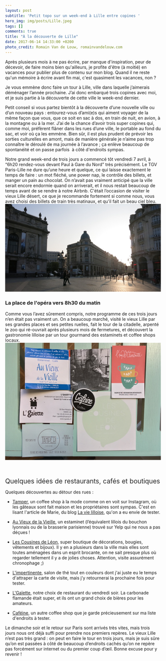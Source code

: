```yaml
---
layout: post
subtitle: 'Petit topo sur un week-end à Lille entre copines '
hero_img: img/posts/Lille.jpeg
tags: []
comments: true
title: "À la découverte de Lille"
date: 2017-06-14 14:33:00 +0200
photo_credit: Romain Van de Louw, romainvandelouw.com
---
```



Après plusieurs mois à ne pas écrire, par manque d'inspiration, peur de décevoir, de faire moins bien qu'ailleurs, je profite d'être (à moitié) en vacances pour publier plus de contenu sur mon blog. Quand il ne reste qu'un mémoire à écrire avant fin mai, c'est quasiment les vacances, non ?


Je vous emmène donc faire un tour à Lille, ville dans laquelle j’aimerais déménager l’année prochaine. J’ai donc embarqué trois copines avec moi, et je suis partie à la découverte de cette ville le week-end dernier.


Petit conseil si vous partez bientôt à la découverte d’une nouvelle ville ou d’un nouveau pays : entourez-vous d’ami(e)s qui aiment voyager de la même façon que vous, que ce soit en sac à dos, en train de nuit, en avion, à la montagne ou à la mer. J’ai de la chance d’avoir trois super copines qui, comme moi, préfèrent flâner dans les rues d’une ville, le portable au fond du sac, et voir où ça les emmène. Bien sûr, il est plus prudent de prévoir les sorties culturelles en amont, mais de manière générale je n’aime pas trop connaître le déroulé de ma journée à l’avance ; ça enlève beaucoup de spontanéité et on passe parfois  à côté d'endroits sympas.


Notre grand week-end de trois jours a commencé tôt vendredi 7 avril, à “6h20 rendez-vous devant Paul à Gare du Nord” très précisément. Le TGV Paris-Lille ne dure qu’une heure et quelque, ce qui laisse exactement le temps de faire : un mot fléché, une power nap, le contrôle des billets, et manger un pain au chocolat. On n’avait pas vraiment anticipé que la ville serait encore endormie quand on arriverait, et il nous restait beaucoup de temps avant de se rendre à notre Airbnb. C'était l’occasion de visiter le vieux Lille désert, ce que je recommande fortement si comme nous, vous avez choisi des billets de train très matinaux, et qu’il fait un beau ciel bleu.![](/img/posts/IMG_1119%20(1).jpg)


### La place de l'opéra vers 8h30 du matin


Comme vous l’avez sûrement compris, notre programme de ces trois jours n’en était pas vraiment un. On a beaucoup marché, visité le vieux Lille par ses grandes places et ses petites ruelles, fait le tour de la citadelle, arpenté le zoo qui ré-ouvrait après plusieurs mois de fermetures, et découvert la gastronomie lilloise par un tour gourmand des estaminets et coffee shops locaux.![](/img/IMG_1008%20-%20copie-2.jpg)

<span style="color: rgb(40, 40, 40); font-size: 1.5em; word-spacing: 0.5px;"><br></span>

<span style="color: rgb(40, 40, 40); font-size: 1.5em; word-spacing: 0.5px;">Quelques idées de restaurants, cafés et boutiques</span>


Quelques découvertes au détour des rues :


* [Tamper](https://www.facebook.com/tamperlille/), un coffee shop à la mode comme on en voit sur Instagram, où les gâteaux sont fait maison et les propriétaires sont sympas. C'est en lisant l'article de Marie, du blog [La vie lilloise](https://la-vie-lilloise.fr/2015/03/23/un-brunch-plein-de-saveurs-chez-tamper-espresso-bar/), qu'on a eu envie de tester.

* [Au Vieux de la Vieille](http://estaminetlille.fr/auvieuxdelavieille/), un estaminet (l’équivalent lillois du bouchon lyonnais ou de la brasserie parisienne) trouvé sur Yelp qui ne nous a pas déçues !

* [Les Cousines de Léon](http://www.lescousinesdeleon.fr/fr/), super boutique de décorations, bougies, vêtements et bijoux). Il y en a plusieurs dans la ville mais elles sont toutes aménagées dans un esprit brocante, on ne sait presque plus où regarder tellement il y a de jolies choses. Attention, visite assurément chronophage ;)

* [L'impertinente](https://www.facebook.com/impertinentelille/), salon de thé tout en couleurs dont j'ai juste eu le temps d'attraper la carte de visite, mais j'y retournerai la prochaine fois pour tester.

* [L'Gaïette](http://www.lgaiette.fr/), notre choix de restaurant du vendredi soir. La carbonade flamande était super, et ils ont un grand choix de bières pour les amateurs.

* [Caféine](https://www.facebook.com/CafeineCoffeeLille/), un autre coffee shop que je garde précieusement sur ma liste d'endroits à tester.


Le dimanche soir et le retour sur Paris sont arrivés très vites, mais trois jours nous ont déjà suffi pour prendre nos premiers repères. Le vieux Lille n’est pas très grand : on peut en faire le tour en trois jours, mais je suis sûre qu’on est passées à côté de beaucoup d’endroits cachés qu’on ne repère pas forcément sur internet ou du premier coup d’œil. Bonne excuse pour y revenir !


